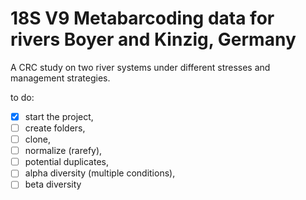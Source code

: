 # 18S V9 Metabarcoding data for rivers Boyer and Kinzig, Germany

A CRC study on two river systems under different stresses and management
strategies.

to do:

- [x] start the project,
- [ ] create folders,
- [ ] clone,
- [ ] normalize (rarefy),
- [ ] potential duplicates,
- [ ] alpha diversity (multiple conditions),
- [ ] beta diversity
